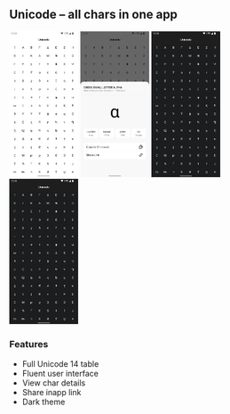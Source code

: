 <h2 align="start">Unicode – all chars in one app</h1>

<img src="https://raw.githubusercontent.com/vadiole/Unicode/master/assets/Screenshot-1.png" alt="screenshot 1" width="24.6%" height="24%"> <img src="https://raw.githubusercontent.com/vadiole/Unicode/master/assets/Screenshot-2.png" alt="screenshot 2" width="24.6%" height="23%"> <img src="https://raw.githubusercontent.com/vadiole/Unicode/master/assets/Screenshot-3.png" alt="screenshot 2" width="24.6%" height="24%"> <img src="https://raw.githubusercontent.com/vadiole/Unicode/master/assets/Screenshot-3.png" alt="screenshot 4" width="24.6%" height="24%">

### Features
  - Full Unicode 14 table
  - Fluent user interface
  - View char details
  - Share inapp link
  - Dark theme
